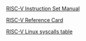 [RISC-V Instruction Set Manual](https://riscv.org/wp-content/uploads/2017/05/riscv-spec-v2.2.pdf)

[RISC-V Reference Card](https://www.cl.cam.ac.uk/teaching/1617/ECAD+Arch/files/docs/RISCVGreenCardv8-20151013.pdf)

[RISC-V Linux syscalls table](https://jborza.com/post/2021-05-11-riscv-linux-syscalls/)
